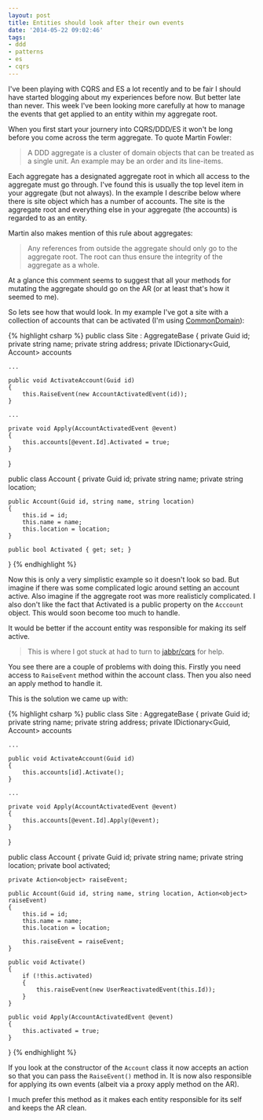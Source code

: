```yaml
---
layout: post
title: Entities should look after their own events
date: '2014-05-22 09:02:46'
tags:
- ddd
- patterns
- es
- cqrs
---
```


I've been playing with CQRS and ES a lot recently and to be fair I should have started blogging about my experiences before now. But better late than never. This week I've been looking more carefully at how to manage the events that get applied to an entity within my aggregate root. 

When you first start your journery into CQRS/DDD/ES it won't be long before you come across the term aggregate. To quote Martin Fowler: 

> A DDD aggregate is a cluster of domain objects that can be treated as a single unit. An example may be an order and its line-items.

Each aggregate has a designated aggregate root in which all access to the aggregate must go through. I've found this is usually the top level item in your aggregate (but not always). In the example I describe below where there is site object which has a number of accounts. The site is the aggregate root and everything else in your aggregate (the accounts) is regarded to as an entity. 

Martin also makes mention of this rule about aggregates:

> Any references from outside the aggregate should only go to the aggregate root. The root can thus ensure the integrity of the aggregate as a whole.

At a glance this comment seems to suggest that all your methods for mutating the aggregate should go on the AR (or at least that's how it seemed to me). 

So lets see how that would look. In my example I've got a site with a collection of accounts that can be activated (I'm using [CommonDomain]()):

{% highlight csharp %}
public class Site : AggregateBase
{
	private Guid id;
	private string name;
	private string address;
	private IDictionary<Guid, Account> accounts

    ...
	
    public void ActivateAccount(Guid id)
	{
		this.RaiseEvent(new AccountActivatedEvent(id));
	}

    ...

	private void Apply(AccountActivatedEvent @event)
	{
		this.accounts[@event.Id].Activated = true;
	}
}

public class Account 
{
	private Guid id;
	private string name;
	private string location;

    public Account(Guid id, string name, string location)
	{
		this.id = id;
		this.name = name;
		this.location = location;
	}

	public bool Activated { get; set; }	
}
{% endhighlight %}

Now this is only a very simplistic example so it doesn't look so bad. But imagine if there was some complicated logic around setting an account active. Also imagine if the aggregate root was more realisticly complicated. I also don't like the fact that Activated is a public property on the `Acccount` object. This would soon become too much to handle. 

It would be better if the account entity was responsible for making its self active. 

> This is where I got stuck at had to turn to [jabbr/cqrs](https://jabbr.net/#/rooms/DDD-CQRS-ES) for help.

You see there are a couple of problems with doing this. Firstly you need access to `RaiseEvent` method within the account class. Then you also need an apply method to handle it.

This is the solution we came up with:

{% highlight csharp %}
public class Site : AggregateBase
{
	private Guid id;
	private string name;
	private string address;
	private IDictionary<Guid, Account> accounts

	...

	public void ActivateAccount(Guid id)
	{
		this.accounts[id].Activate();
	}

    ...

	private void Apply(AccountActivatedEvent @event)
	{
		this.accounts[@event.Id].Apply(@event);
	}
}

public class Account 
{
	private Guid id;
	private string name;
	private string location;
	private bool activated;

    private Action<object> raiseEvent;
	
    public Account(Guid id, string name, string location, Action<object> raiseEvent)
	{
		this.id = id;
		this.name = name;
		this.location = location;

        this.raiseEvent = raiseEvent;
	}

	public void Activate()
    {
        if (!this.activated)
        {
            this.raiseEvent(new UserReactivatedEvent(this.Id));
        }
    }

    public void Apply(AccountActivatedEvent @event)
    {
        this.activated = true;
    }
}
{% endhighlight %}

If you look at the constructor of the `Account` class it now accepts an action so that you can pass the `RaiseEvent()` method in. It is now also responsible for applying its own events (albeit via a proxy apply method on the AR). 

I much prefer this method as it makes each entity responsible for its self and keeps the AR clean.





